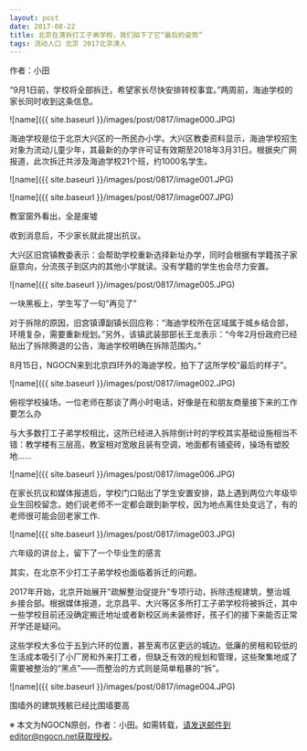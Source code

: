 ```yaml
---
layout: post
date: 2017-08-22
title: 北京在清拆打工子弟学校，我们拍下了它“最后的姿势”
tags: 流动人口 北京 2017北京清人
---
```

作者：小田

“9月1日前，学校将全部拆迁，希望家长尽快安排转校事宜。”两周前，海迪学校的家长同时收到这条信息。

![name]({{ site.baseurl }}/images/post/0817/image000.JPG)

<!--more-->

海迪学校是位于北京大兴区的一所民办小学。大兴区教委资料显示，海迪学校招生对象为流动儿童少年，其最新的办学许可证有效期至2018年3月31日。根据央广网报道，此次拆迁共涉及海迪学校21个班，约1000名学生。

![name]({{ site.baseurl }}/images/post/0817/image001.JPG)

![name]({{ site.baseurl }}/images/post/0817/image007.JPG)

教室窗外看出，全是废墟

收到消息后，不少家长就此提出抗议。

大兴区旧宫镇教委表示：会帮助学校重新选择新址办学，同时会根据有学籍孩子家庭意向，分流孩子到区内的其他小学就读。没有学籍的学生也会尽力安置。

![name]({{ site.baseurl }}/images/post/0817/image005.JPG)

一块黑板上，学生写了一句“再见了”

对于拆除的原因，旧宫镇谭副镇长回应称：“海迪学校所在区域属于城乡结合部，环境复杂，需要重新规划。”另外，该镇武装部部长王龙表示：“今年2月份政府已经贴出了拆除腾退的公告，海迪学校明确在拆除范围内。”

8月15日，NGOCN来到北京四环外的海迪学校，拍下了这所学校“最后的样子”。

![name]({{ site.baseurl }}/images/post/0817/image002.JPG)

俯视学校操场，一位老师在那谈了两小时电话，好像是在和朋友商量接下来的工作要怎么办

与大多数打工子弟学校相比，这所已经进入拆除倒计时的学校其实基础设施相当不错：教学楼有三层高，教室相对宽敞且装有空调，地面都有铺瓷砖，操场有塑胶地……

![name]({{ site.baseurl }}/images/post/0817/image006.JPG)

在家长抗议和媒体报道后，学校门口贴出了学生安置安排，路上遇到两位六年级毕业生回校留念，她们说老师不一定都会跟到新学校，因为地点离住处变远了，有的老师很可能会回老家工作.

![name]({{ site.baseurl }}/images/post/0817/image003.JPG)

六年级的讲台上，留下了一个毕业生的感言

其实，在北京不少打工子弟学校也面临着拆迁的问题。

2017年开始，北京开始展开“疏解整治促提升”专项行动，拆除违规建筑，整治城乡接合部。根据媒体报道，北京昌平、大兴等区多所打工子弟学校将被拆迁，其中一些学校目前还没确定搬迁地址或者新校区尚未装修好，孩子们的接下来能否正常开学还是疑问。

这些学校大多位于五到六环的位置，甚至离市区更远的城边。低廉的房租和较低的生活成本吸引了小厂房和外来打工者，但缺乏有效的规划和管理，这些聚集地成了需要被整治的“黑点”——而整治的方式则是简单粗暴的“拆”。

![name]({{ site.baseurl }}/images/post/0817/image004.JPG)

围墙外的建筑残骸已经比围墙要高

※ 本文为NGOCN原创，作者：小田。如需转载，请发送邮件到editor@ngocn.net获取授权。


